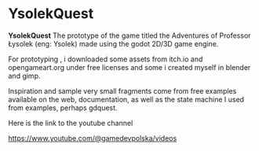 
# YsolekQuest

**YsolekQuest** The prototype of the game titled the Adventures of Professor Łysolek (eng: Ysolek) made using the godot 2D/3D game engine.

For prototyping , i downloaded some assets from itch.io and opengameart.org under free licenses and some i created myself in blender and gimp.

Inspiration and sample very small fragments come from free examples available on the web, documentation, as well as the state machine I used from examples, perhaps gdquest.


Here is the link to the youtube channel

https://www.youtube.com/@gamedevpolska/videos




